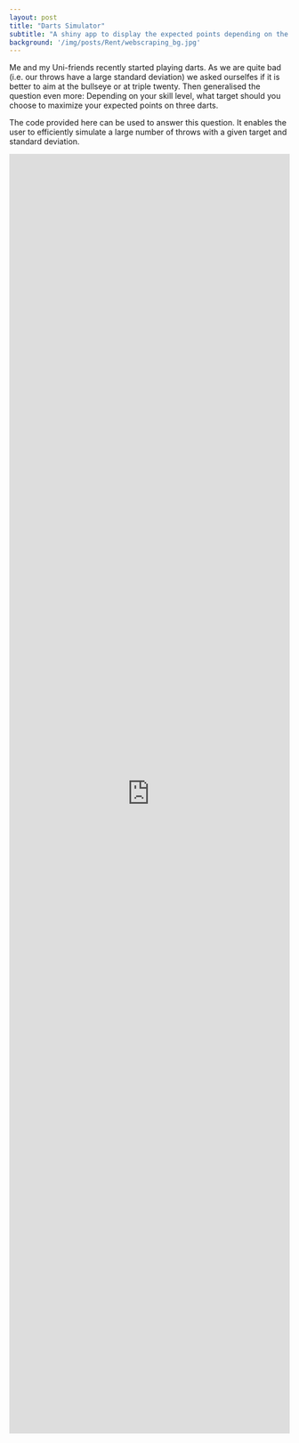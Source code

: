 ```yaml
---
layout: post
title: "Darts Simulator"
subtitle: "A shiny app to display the expected points depending on the throw distribution"
background: '/img/posts/Rent/webscraping_bg.jpg'
---
```


Me and my Uni-friends recently started playing darts. As we are quite bad (i.e. our throws have a large standard deviation) we asked ourselfes if it is better to aim at the bullseye or at triple twenty. Then generalised the question even more: Depending on your skill level, what target should you choose to maximize your expected points on three darts.

The code provided here can be used to answer this question. It enables the user to efficiently simulate a large number of throws with a given target and standard deviation.

<iframe height="2300" width="100%" frameborder="no" src="https://janoleko.shinyapps.io/Darts/"> </iframe>